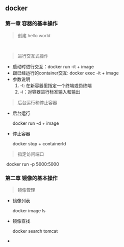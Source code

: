 ## docker

### 第一章 容器的基本操作

> 创建 hello world 

​		

> 进行交互式操作

* 启动时进行交互：docker run -it  + image
* 跟已经运行的container交互: docker exec -it + image
* 参数说明
  1. -t: 在新容器里指定一个终端或伪终端
  2. -i：对容器进行标准输入和输出	   

> 后台运行和停止容器  

* 后台运行

  docker run -d + image

* 停止容器

  docker stop + containerId

> 指定访问端口   

​	docker run -p 5000:5000



### 第二章 镜像的基本操作

> 镜像管理

* 镜像列表

  docker image ls

* 镜像查找

  docker search tomcat

* 



